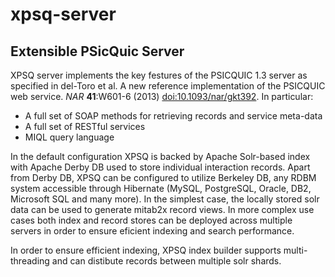# xpsq-server
Extensible PSicQuic Server
--------------------------

XPSQ server implements the key festures of the PSICQUIC 1.3 server as specified in del-Toro et al. A new reference implementation of the PSICQUIC web service. *NAR* **41**:W601-6 (2013) [doi:10.1093/nar/gkt392](https://academic.oup.com/nar/article/41/W1/W601/1100276). In particular:

 * A full set of SOAP methods for retrieving records and service meta-data 
 * A full set of RESTful services
 * MIQL query language

In the default configuration XPSQ is backed by Apache Solr-based index with Apache Derby DB used to store individual interaction records. Apart from Derby DB, XPSQ can be configured to utilize Berkeley DB, any RDBM system accessible through Hibernate (MySQL, PostgreSQL, Oracle, DB2, Microsoft SQL and many more). In the simplest case, the locally stored solr data can be used to generate mitab2x record views. In more complex use cases both index and record stores can be deployed across multiple servers in order to ensure eficient indexing and search performance. 

In order to ensure efficient indexing, XPSQ index builder supports multi-threading and can distibute records between multiple solr shards. 

